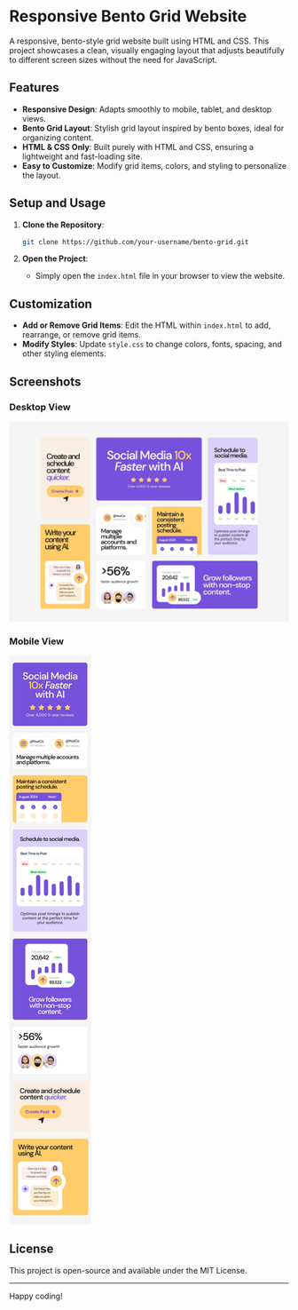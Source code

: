 
# Responsive Bento Grid Website

A responsive, bento-style grid website built using HTML and CSS. This project showcases a clean, visually engaging layout that adjusts beautifully to different screen sizes without the need for JavaScript.

## Features

- **Responsive Design**: Adapts smoothly to mobile, tablet, and desktop views.
- **Bento Grid Layout**: Stylish grid layout inspired by bento boxes, ideal for organizing content.
- **HTML & CSS Only**: Built purely with HTML and CSS, ensuring a lightweight and fast-loading site.
- **Easy to Customize**: Modify grid items, colors, and styling to personalize the layout.


## Setup and Usage

1. **Clone the Repository**:
   ```bash
   git clone https://github.com/your-username/bento-grid.git
   ```


3. **Open the Project**:
   - Simply open the `index.html` file in your browser to view the website.

## Customization

- **Add or Remove Grid Items**: Edit the HTML within `index.html` to add, rearrange, or remove grid items.
- **Modify Styles**: Update `style.css` to change colors, fonts, spacing, and other styling elements.

## Screenshots

### Desktop View
![Desktop View](./design/desktop-design.jpg)

### Mobile View
![Mobile View](./design/mobile-design.jpg)


## License

This project is open-source and available under the MIT License.

---

Happy coding!
